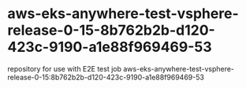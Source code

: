 # aws-eks-anywhere-test-vsphere-release-0-15-8b762b2b-d120-423c-9190-a1e88f969469-53
repository for use with E2E test job aws-eks-anywhere-test-vsphere-release-0-15:8b762b2b-d120-423c-9190-a1e88f969469-53

